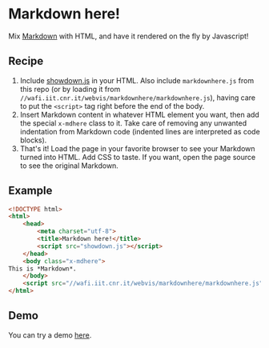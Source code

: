 Markdown here!
==============

Mix [Markdown](http://en.wikipedia.org/wiki/Markdown) with HTML, and have it rendered on the fly by Javascript!

Recipe
------

1. Include [showdown.js](https://github.com/coreyti/showdown) in your HTML. Also include `markdownhere.js` from this repo (or by loading it from `//wafi.iit.cnr.it/webvis/markdownhere/markdownhere.js`), having care to put the `<script>` tag right before the end of the body.
2. Insert Markdown content in whatever HTML element you want, then add the special `x-mdhere` class to it. Take care of removing any unwanted indentation from Markdown code (indented lines are interpreted as code blocks).
3. That's it! Load the page in your favorite browser to see your Markdown turned into HTML. Add CSS to taste. If you want, open the page source to see the original Markdown.

Example
-------

```html
<!DOCTYPE html>
<html>
    <head>
        <meta charset="utf-8">
        <title>Markdown here!</title>
        <script src="showdown.js"></script>
    </head>
    <body class="x-mdhere">
This is *Markdown*.
    </body>
    <script src="//wafi.iit.cnr.it/webvis/markdownhere/markdownhere.js"></script>
</html>
```

Demo
----

You can try a demo [here](http://bl.ocks.org/nitaku/10920924).

